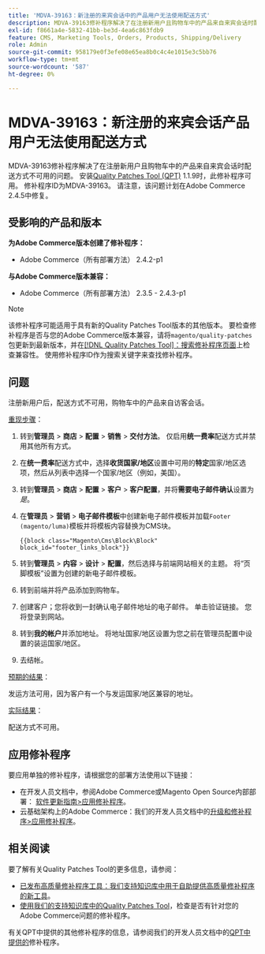 ```yaml
---
title: 'MDVA-39163：新注册的来宾会话中的产品用户无法使用配送方式'
description: MDVA-39163修补程序解决了在注册新用户且购物车中的产品来自来宾会话时配送方式不可用的问题。 安装[Quality Patches Tool (QPT)](/help/announcements/adobe-commerce-announcements/magento-quality-patches-released-new-tool-to-self-serve-quality-patches.md) 1.1.9后，即可使用此修补程序。 修补程序ID为MDVA-39163。 请注意，该问题计划在Adobe Commerce 2.4.5中修复。
exl-id: f8661a4e-5832-41bb-be3d-4ea6c863fdb9
feature: CMS, Marketing Tools, Orders, Products, Shipping/Delivery
role: Admin
source-git-commit: 958179e0f3efe08e65ea8b0c4c4e1015e3c5bb76
workflow-type: tm+mt
source-wordcount: '587'
ht-degree: 0%

---
```


# MDVA-39163：新注册的来宾会话产品用户无法使用配送方式

MDVA-39163修补程序解决了在注册新用户且购物车中的产品来自来宾会话时配送方式不可用的问题。 安装[Quality Patches Tool (QPT)](/help/announcements/adobe-commerce-announcements/magento-quality-patches-released-new-tool-to-self-serve-quality-patches.md) 1.1.9时，此修补程序可用。 修补程序ID为MDVA-39163。 请注意，该问题计划在Adobe Commerce 2.4.5中修复。

## 受影响的产品和版本

**为Adobe Commerce版本创建了修补程序：**

* Adobe Commerce（所有部署方法） 2.4.2-p1

**与Adobe Commerce版本兼容：**

* Adobe Commerce（所有部署方法） 2.3.5 - 2.4.3-p1

>[!NOTE]
>
>该修补程序可能适用于具有新的Quality Patches Tool版本的其他版本。 要检查修补程序是否与您的Adobe Commerce版本兼容，请将`magento/quality-patches`包更新到最新版本，并在[[!DNL Quality Patches Tool]：搜索修补程序页面](https://devdocs.magento.com/quality-patches/tool.html#patch-grid)上检查兼容性。 使用修补程序ID作为搜索关键字来查找修补程序。

## 问题

注册新用户后，配送方式不可用，购物车中的产品来自访客会话。

<u>重现步骤</u>：

1. 转到&#x200B;**管理员** > **商店** > **配置** > **销售** > **交付方法**。 仅启用&#x200B;**统一费率**&#x200B;配送方式并禁用其他所有方式。
1. 在&#x200B;**统一费率**&#x200B;配送方式中，选择&#x200B;**收货国家/地区**&#x200B;设置中可用的&#x200B;**特定**&#x200B;国家/地区选项，然后从列表中选择一个国家/地区（例如，美国）。
1. 转到&#x200B;**管理员** > **商店** > **配置** > **客户** > **客户配置**，并将&#x200B;**需要电子邮件确认**&#x200B;设置为&#x200B;_是_。
1. 在&#x200B;**管理员** > **营销** > **电子邮件模板**&#x200B;中创建新电子邮件模板并加载`Footer (magento/luma)`模板并将模板内容替换为CMS块。

   ```CMS
   {{block class="Magento\Cms\Block\Block" block_id="footer_links_block"}}
   ```

1. 转到&#x200B;**管理员** > **内容** > **设计** > **配置**，然后选择与前端网站相关的主题。 将“页脚模板”设置为创建的新电子邮件模板。
1. 转到前端并将产品添加到购物车。
1. 创建客户；您将收到一封确认电子邮件地址的电子邮件。 单击验证链接。 您将登录到网站。
1. 转到&#x200B;**我的帐户**&#x200B;并添加地址。 将地址国家/地区设置为您之前在管理员配置中设置的装运国家/地区。
1. 去结帐。

<u>预期的结果</u>：

发运方法可用，因为客户有一个与发运国家/地区兼容的地址。

<u>实际结果</u>：

配送方式不可用。

## 应用修补程序

要应用单独的修补程序，请根据您的部署方法使用以下链接：

* 在开发人员文档中，参阅Adobe Commerce或Magento Open Source内部部署： [软件更新指南>应用修补程序](https://devdocs.magento.com/guides/v2.4/comp-mgr/patching/mqp.html)。
* 云基础架构上的Adobe Commerce：我们的开发人员文档中的[升级和修补程序>应用修补程序](https://devdocs.magento.com/cloud/project/project-patch.html)。

## 相关阅读

要了解有关Quality Patches Tool的更多信息，请参阅：

* [已发布高质量修补程序工具：我们支持知识库中用于自助提供高质量修补程序的新工具](/help/announcements/adobe-commerce-announcements/magento-quality-patches-released-new-tool-to-self-serve-quality-patches.md)。
* [使用我们的支持知识库中的Quality Patches Tool](/help/support-tools/patches-available-in-qpt-tool/check-patch-for-magento-issue-with-magento-quality-patches.md)，检查是否有针对您的Adobe Commerce问题的修补程序。

有关QPT中提供的其他修补程序的信息，请参阅我们的开发人员文档中的[QPT中提供的](https://devdocs.magento.com/quality-patches/tool.html#patch-grid)修补程序。
